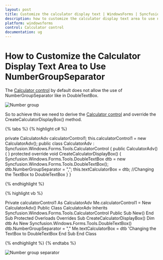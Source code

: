 ```yaml
---
layout: post
title: Customize the calculator display text | WindowsForms | Syncfusion®
description: how to customize the calculator display text area to use numbergroupseparator
platform: windowsforms
control: Calculator control
documentation: ug
---
```


# How to Customize the Calculator Display Text Area to Use NumberGroupSeparator

The [Calculator control](https://help.syncfusion.com/cr/windowsforms/Syncfusion.Windows.Forms.Tools.CalculatorControl.html) by default does not allow the use of NumberGroupSeparator like in DoubleTextBox. 

![Number group](Overview_images/Overview_img129.jpeg) 

So to achieve this we need to derive the [Calculator control](https://help.syncfusion.com/cr/windowsforms/Syncfusion.Windows.Forms.Tools.CalculatorControl.html) and override the CreateCalculatorDisplayBox() method.

{% tabs %}
{% highlight c# %}

private CalculatorAdv calculatorControl1;
this.calculatorControl1 = new CalculatorAdv();
public class CalculatorAdv : Syncfusion.Windows.Forms.Tools.CalculatorControl
{
    public CalculatorAdv()
    {
    }
    protected override void CreateCalculatorDisplayBox()
    {
        Syncfusion.Windows.Forms.Tools.DoubleTextBox dtb = new Syncfusion.Windows.Forms.Tools.DoubleTextBox();
        dtb.NumberGroupSeparator = ",";
        this.textCalculatorBox = dtb; //Changing the TextBox to DoubleTextBox
    }
}

{% endhighlight %}

{% highlight vb %}

Private calculatorControl1 As CalculatorAdv
Me.calculatorControl1 = New CalculatorAdv() 
Public Class CalculatorAdv
Inherits Syncfusion.Windows.Forms.Tools.CalculatorControl
Public Sub New()
End Sub
Protected Overloads Overrides Sub CreateCalculatorDisplayBox()
Dim dtb As New Syncfusion.Windows.Forms.Tools.DoubleTextBox()
dtb.NumberGroupSeparator = ","
Me.textCalculatorBox = dtb
'Changing the TextBox to DoubleTextBox 
End Sub
End Class

{% endhighlight %}
{% endtabs %}

![Number group separator](Overview_images/Overview_img130.jpeg) 
